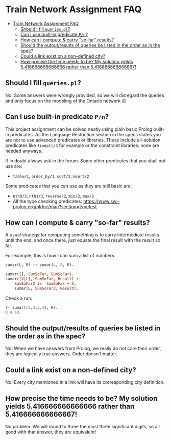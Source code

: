 # Train Network Assignment FAQ

- [Train Network Assignment FAQ](#train-network-assignment-faq)
  - [Should I fill `queries.pl`?](#should-i-fill-queriespl)
  - [Can I use built-in predicate `P/n`?](#can-i-use-built-in-predicate-pn)
  - [How can I compute \& carry "so-far" results?](#how-can-i-compute--carry-so-far-results)
  - [Should the output/results of queries be listed in the order as in the spec?](#should-the-outputresults-of-queries-be-listed-in-the-order-as-in-the-spec)
  - [Could a link exist on a non-defined city?](#could-a-link-exist-on-a-non-defined-city)
  - [How precise the time needs to be? My solution yields  5.416666666666666 rather than 5.416666666666667!](#how-precise-the-time-needs-to-be-my-solution-yields--5416666666666666-rather-than-5416666666666667)

## Should I fill `queries.pl`?

No. Some answers were wrongly provided, so we will disregard the queries and only focus on the modeling of the Ontario network 😉

## Can I use built-in predicate `P/n`?

This project assignment can be solved neatly using plain basic Prolog built-in predicates. As the Language Restriction section in the specs states you are not to use advanced predicates or libraries. These include all-solution predicates like `findall/3` for example or the constraint libraries: none are needed anyways.

If in doubt always ask in the forum. Some other predicates that you shall not use are:

- `table/1`, `order_by/1`, `sort/2`, `msort/2`

Some predicates that you can use as they are still basic are:

- `nth0/3`, `nth1/3`, `reverse/2`, `min/2`, `max/2`
- All the type checking predicates: https://www.swi-prolog.org/pldoc/man?section=typetest

## How can I compute & carry "so-far" results?

A usual strategy for computing something is to carry intermediate results until the end, and once there, just equate the final result with the result so far.

For example, this is how I can sum a list of numbers:

```prolog
sumar(L, R) :- sumar(L, 0, R).

sumar([], SumSoFar, SumSoFar).
sumar([X|L], SumSoFar, Result) :-
    SumSoFar2 is  SumSoFar + X,
    sumar(L, SumSoFar2, Result).
```

Check a run:

```prolog
?- sumar([1,2,3,4], R).
R = 10.
```

## Should the output/results of queries be listed in the order as in the spec?

No! When we have answers from Prolog, we really do not care their order, they are logically true answers. Order doesn't matter.

## Could a link exist on a non-defined city?

No! Every city mentioned in a link will have its corresponding city definition.

## How precise the time needs to be? My solution yields  5.416666666666666 rather than 5.416666666666667!

No problem. We will round to three the most three significant digits, so all good with that answer, they are equivalent!

